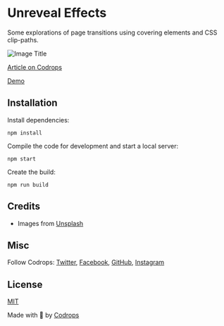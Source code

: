 # Unreveal Effects

Some explorations of page transitions using covering elements and CSS clip-paths.

![Image Title](https://tympanus.net/codrops/wp-content/uploads/2022/10/UnrevealEffects_feat.jpg)

[Article on Codrops](https://tympanus.net/codrops/?p=65427)

[Demo](http://tympanus.net/Development/UnrevealEffects/)


## Installation

Install dependencies:

```
npm install
```

Compile the code for development and start a local server:

```
npm start
```

Create the build:

```
npm run build
```

## Credits

- Images from [Unsplash](https://unsplash.com/)

## Misc

Follow Codrops: [Twitter](http://www.twitter.com/codrops), [Facebook](http://www.facebook.com/codrops), [GitHub](https://github.com/codrops), [Instagram](https://www.instagram.com/codropsss/)

## License
[MIT](LICENSE)

Made with :blue_heart:  by [Codrops](http://www.codrops.com)





